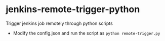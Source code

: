 # jenkins-remote-trigger-python

Trigger jenkins job remotely through python scripts
- Modify the config.json and run the script as `python remote-trigger.py`
